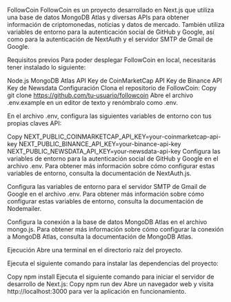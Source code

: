 FollowCoin
FollowCoin es un proyecto desarrollado en Next.js que utiliza una base de datos MongoDB Atlas y diversas APIs para obtener información de criptomonedas, noticias y datos de mercado. También utiliza variables de entorno para la autenticación social de GitHub y Google, así como para la autenticación de NextAuth y el servidor SMTP de Gmail de Google.

Requisitos previos
Para poder desplegar FollowCoin en local, necesitarás tener instalado lo siguiente:

Node.js
MongoDB Atlas
API Key de CoinMarketCap
API Key de Binance
API Key de Newsdata
Configuración
Clona el repositorio de FollowCoin:
Copy
git clone https://github.com/tu-usuario/followcoin
Abre el archivo .env.example en un editor de texto y renómbralo como .env.

En el archivo .env, configura las siguientes variables de entorno con tus propias claves API:

Copy
NEXT_PUBLIC_COINMARKETCAP_API_KEY=your-coinmarketcap-api-key
NEXT_PUBLIC_BINANCE_API_KEY=your-binance-api-key
NEXT_PUBLIC_NEWSDATA_API_KEY=your-newsdata-api-key
Configura las variables de entorno para la autenticación social de GitHub y Google en el archivo .env. Para obtener más información sobre cómo configurar estas variables de entorno, consulta la documentación de NextAuth.js.

Configura las variables de entorno para el servidor SMTP de Gmail de Google en el archivo .env. Para obtener más información sobre cómo configurar estas variables de entorno, consulta la documentación de Nodemailer.

Configura la conexión a la base de datos MongoDB Atlas en el archivo mongo.js. Para obtener más información sobre cómo configurar la conexión a MongoDB Atlas, consulta la documentación de MongoDB Atlas.

Ejecución
Abre una terminal en el directorio raíz del proyecto.

Ejecuta el siguiente comando para instalar las dependencias del proyecto:

Copy
npm install
Ejecuta el siguiente comando para iniciar el servidor de desarrollo de Next.js:
Copy
npm run dev
Abre un navegador web y visita http://localhost:3000 para ver la aplicación en funcionamiento.
